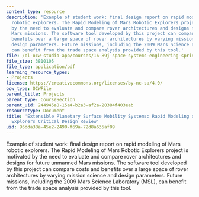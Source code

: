 ```yaml
---
content_type: resource
description: 'Example of student work: final design report on rapid modeling of Mars
  robotic explorers. The Rapid Modeling of Mars Robotic Explorers project is motivated
  by the need to evaluate and compare rover architectures and designs for future unmanned
  Mars missions. The software tool developed by this project can compare costs and
  benefits over a large space of rover architectures by varying mission science and
  design parameters. Future missions, including the 2009 Mars Science Laboratory (MSL),
  can benefit from the trade space analysis provided by this tool.'
file: /ol-ocw-studio-app/courses/16-89j-space-systems-engineering-spring-2007/96dda38a45e22490f69a72d8a635af09_report_03.pdf
file_size: 3810105
file_type: application/pdf
learning_resource_types:
- Projects
license: https://creativecommons.org/licenses/by-nc-sa/4.0/
ocw_type: OCWFile
parent_title: Projects
parent_type: CourseSection
parent_uid: 244945a8-15a4-b2a3-af2a-20384f403eab
resourcetype: Document
title: 'Extensible Planetary Surface Mobility Systems: Rapid Modeling of Mars Robotic
  Explorers Critical Design Review'
uid: 96dda38a-45e2-2490-f69a-72d8a635af09
---
```

Example of student work: final design report on rapid modeling of Mars robotic explorers. The Rapid Modeling of Mars Robotic Explorers project is motivated by the need to evaluate and compare rover architectures and designs for future unmanned Mars missions. The software tool developed by this project can compare costs and benefits over a large space of rover architectures by varying mission science and design parameters. Future missions, including the 2009 Mars Science Laboratory (MSL), can benefit from the trade space analysis provided by this tool.